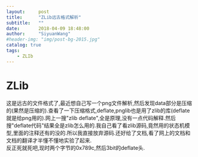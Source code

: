 ```yaml
---
layout:     post
title:      "ZLib远古格式解析"
subtitle:   ""
date:       2018-04-09 18:48:00
author:     "SiyuanWang"
#header-img: "img/post-bg-2015.jpg"
catalog: true
tags:
    - ZLIb
---
```

# ZLib
这是远古的文件格式了,最近想自己写一个png文件解析,然后发现data部分是压缩的(果然是压缩的).查看了一下压缩格式,deflate,pnglib也是用了zlib的库(deflate就是给png用的).网上一搜"zlib deflate",全是原理,没有一点代码解释.然后搜"deflate代码"结果全是zlib怎么用的.我自己看了看zlib源码,竟然用的状态机模型,里面的注释还有的没的.所以我直接放弃源码.还好给了文档,看了网上的文档和文档的翻译才半懂不懂地实验了起来. \
反正死就死吧,现时两个字节的0x789c,然后3bit的deflate头.